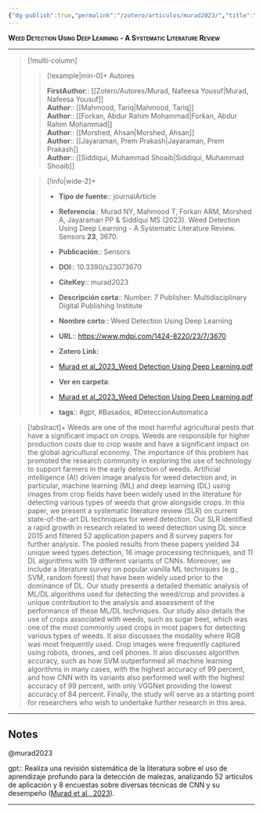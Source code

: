 ```yaml
---
{"dg-publish":true,"permalink":"/zotero/articulos/murad2023/","title":"Weed Detection Using Deep Learning - A Systematic Literature Review","tags":["#zotero"]}
---
```



<span style="font-variant:small-caps; font-weight: bold;">Weed Detection Using Deep Learning - A Systematic Literature Review</span>

---


> [!multi-column]
>
>> [!example|min-0]+ Autores
>> 
>> **FirstAuthor**:: [[Zotero/Autores/Murad, Nafeesa Yousuf\|Murad, Nafeesa Yousuf]]  
>> **Author**:: [[Mahmood, Tariq\|Mahmood, Tariq]]  
>> **Author**:: [[Forkan, Abdur Rahim Mohammad\|Forkan, Abdur Rahim Mohammad]]  
>> **Author**:: [[Morshed, Ahsan\|Morshed, Ahsan]]  
>> **Author**:: [[Jayaraman, Prem Prakash\|Jayaraman, Prem Prakash]]  
>> **Author**:: [[Siddiqui, Muhammad Shoaib\|Siddiqui, Muhammad Shoaib]]  
 >
>
>> [!info|wide-2]+
>>
>> - **Tipo de fuente**:: journalArticle
>> - **Referencia**:: Murad NY, Mahmood T, Forkan ARM, Morshed A, Jayaraman PP & Siddiqui MS (2023). Weed Detection Using Deep Learning - A Systematic Literature Review. Sensors **23**, 3670.
>> - **Publicación**:: Sensors
>> - **DOI**:: 10.3390/s23073670
>> - **CiteKey**:: murad2023
>> - **Descripción corta**:: Number: 7
Publisher: Multidisciplinary Digital Publishing Institute
>> - **Nombre corto**:: Weed Detection Using Deep Learning
>> - **URL**:: https://www.mdpi.com/1424-8220/23/7/3670
>> - **Zotero Link:** 
>> - [Murad et al_2023_Weed Detection Using Deep Learning.pdf](zotero://select/library/items/D99PVKAG)
>>
>> - **Ver en carpeta**: 
>> - [Murad et al_2023_Weed Detection Using Deep Learning.pdf](file://J:\OneDrive\Articulos\Murad%20et%20al_2023_Weed%20Detection%20Using%20Deep%20Learning.pdf)
>> - **tags**:: #gpt, #Basados, #DeteccionAutomatica



> [!abstract]+ 
>Weeds are one of the most harmful agricultural pests that have a significant impact on crops. Weeds are responsible for higher production costs due to crop waste and have a significant impact on the global agricultural economy. The importance of this problem has promoted the research community in exploring the use of technology to support farmers in the early detection of weeds. Artificial intelligence (AI) driven image analysis for weed detection and, in particular, machine learning (ML) and deep learning (DL) using images from crop fields have been widely used in the literature for detecting various types of weeds that grow alongside crops. In this paper, we present a systematic literature review (SLR) on current state-of-the-art DL techniques for weed detection. Our SLR identified a rapid growth in research related to weed detection using DL since 2015 and filtered 52 application papers and 8 survey papers for further analysis. The pooled results from these papers yielded 34 unique weed types detection, 16 image processing techniques, and 11 DL algorithms with 19 different variants of CNNs. Moreover, we include a literature survey on popular vanilla ML techniques (e.g., SVM, random forest) that have been widely used prior to the dominance of DL. Our study presents a detailed thematic analysis of ML/DL algorithms used for detecting the weed/crop and provides a unique contribution to the analysis and assessment of the performance of these ML/DL techniques. Our study also details the use of crops associated with weeds, such as sugar beet, which was one of the most commonly used crops in most papers for detecting various types of weeds. It also discusses the modality where RGB was most frequently used. Crop images were frequently captured using robots, drones, and cell phones. It also discusses algorithm accuracy, such as how SVM outperformed all machine learning algorithms in many cases, with the highest accuracy of 99 percent, and how CNN with its variants also performed well with the highest accuracy of 99 percent, with only VGGNet providing the lowest accuracy of 84 percent. Finally, the study will serve as a starting point for researchers who wish to undertake further research in this area.


--- 

## Notes

@murad2023

gpt:: Realiza una revisión sistemática de la literatura sobre el uso de aprendizaje profundo para la detección de malezas, analizando 52 artículos de aplicación y 8 encuestas sobre diversas técnicas de CNN y su desempeño ([Murad et al., 2023](zotero://select/library/items/ISLJIJQI)).






---







